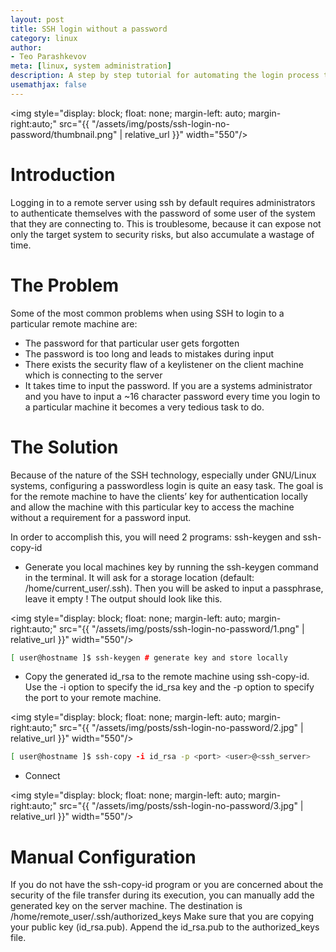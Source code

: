 ```yaml
---
layout: post
title: SSH login without a password
category: linux
author:
- Teo Parashkevov
meta: [linux, system administration]
description: A step by step tutorial for automating the login process to a remote machine using SSH.
usemathjax: false
---
```


<img style="display: block; float: none; margin-left: auto; margin-right:auto;" src="{{ "/assets/img/posts/ssh-login-no-password/thumbnail.png" | relative_url }}" width="550"/>

# Introduction

Logging in to a remote server using ssh by default requires administrators to authenticate themselves with the password of some user of the system that they are connecting to. This is troublesome, because it can expose not only the target system to security risks, but also accumulate a wastage of time.


# The Problem

Some of the most common problems when using SSH to login to a particular remote machine are:

- The password for that particular user gets forgotten
- The password is too long and leads to mistakes during input
- There exists the security flaw of a keylistener on the client machine which is connecting to the server
- It takes time to input the password. If you are a systems administrator and you have to input a ~16 character password every time you login to a particular machine it becomes a very tedious task to do.

# The Solution

Because of the nature of the SSH technology, especially under GNU/Linux systems, configuring a passwordless login is quite an easy task. The goal is for the remote machine to have the clients’ key for authentication locally and allow the machine with this particular key to access the machine without a requirement for a password input.

In order to accomplish this, you will need 2 programs: ssh-keygen and ssh-copy-id

- Generate you local machines key by running the ssh-keygen command in the terminal. It will ask for a storage location (default: /home/current_user/.ssh). Then you will be asked to input a passphrase, leave it empty ! The output should look like this.

<img style="display: block; float: none; margin-left: auto; margin-right:auto;" src="{{ "/assets/img/posts/ssh-login-no-password/1.png" | relative_url }}" width="550"/>

```bash
[ user@hostname ]$ ssh-keygen # generate key and store locally
```

- Copy the generated id_rsa to the remote machine using ssh-copy-id. Use the -i option to specify the id_rsa key and the -p option to specify the port to your remote machine.

<img style="display: block; float: none; margin-left: auto; margin-right:auto;" src="{{ "/assets/img/posts/ssh-login-no-password/2.jpg" | relative_url }}" width="550"/>

```bash
[ user@hostname ]$ ssh-copy -i id_rsa -p <port> <user>@<ssh_server>
```

- Connect

<img style="display: block; float: none; margin-left: auto; margin-right:auto;" src="{{ "/assets/img/posts/ssh-login-no-password/3.jpg" | relative_url }}" width="550"/>

# Manual Configuration

If you do not have the ssh-copy-id program or you are concerned about the security of the file transfer during its execution, you can manually add the generated key on the server machine. The destination is /home/remote_user/.ssh/authorized_keys Make sure that you are copying your public key (id_rsa.pub). Append the id_rsa.pub to the authorized_keys file.

